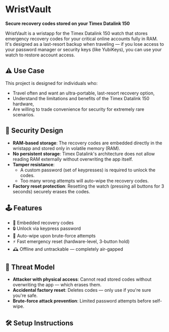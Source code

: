 # WristVault

**Secure recovery codes stored on your Timex Datalink 150**

WristVault is a wristapp for the Timex Datalink 150 watch that stores emergency recovery codes for your critical online accounts fully in RAM. It's designed as a last-resort backup when traveling — if you lose access to your password manager or security keys (like YubiKeys), you can use your watch to restore account access.

## ⚠️ Use Case

This project is designed for individuals who:

- Travel often and want an ultra-portable, last-resort recovery option,
- Understand the limitations and benefits of the Timex Datalink 150 hardware,
- Are willing to trade convenience for security for extremely rare scenarios.

## 🔐 Security Design

- **RAM-based storage**: The recovery codes are embedded directly in the wristapp and stored only in volatile memory (RAM).
- **No persistent storage**: Timex Datalink's architecture does not allow reading RAM externally without overwriting the app itself.
- **Tamper resistance**:
  - A custom password (set of keypresses) is required to unlock the codes.
  - Too many wrong attempts will auto-wipe the recovery codes.
- **Factory reset protection**: Resetting the watch (pressing all buttons for 3 seconds) securely erases the codes.

## 🕹️ Features

- 💾 Embedded recovery codes
- 🔒 Unlock via keypress password
- 🧼 Auto-wipe upon brute-force attempts
- ⚡ Fast emergency reset (hardware-level, 3-button hold)
- 🕰️ Offline and untrackable — completely air-gapped

## 🔐 Threat Model

- **Attacker with physical access**: Cannot read stored codes without overwriting the app — which erases them.
- **Accidental factory reset**: Deletes codes — only use if you're sure you're safe.
- **Brute-force attack prevention**: Limited password attempts before self-wipe.

## 🛠️ Setup Instructions

<!-- TODO -->


